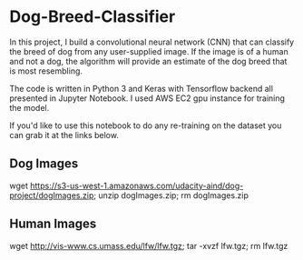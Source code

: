 # Dog-Breed-Classifier

In this project, I build a convolutional neural network (CNN) that can classify the breed of dog from any user-supplied image. If the image is of a human and not a dog, the algorithm will provide an estimate of the dog breed that is most resembling.

The code is written in Python 3 and Keras with Tensorflow backend all presented in Jupyter Notebook. I used AWS EC2 gpu instance for training the model.

If you'd like to use this notebook to do any re-training on the dataset you can grab it at the links below. 

## Dog Images

wget https://s3-us-west-1.amazonaws.com/udacity-aind/dog-project/dogImages.zip; unzip dogImages.zip; rm dogImages.zip

## Human Images

wget http://vis-www.cs.umass.edu/lfw/lfw.tgz; tar -xvzf lfw.tgz; rm lfw.tgz

